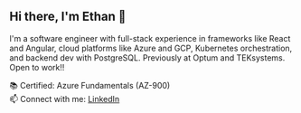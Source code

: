 ## Hi there, I'm Ethan 👋

I'm a software engineer with full-stack experience in frameworks like React and Angular, cloud platforms like Azure and GCP, Kubernetes orchestration, and backend dev with PostgreSQL. Previously at Optum and TEKsystems. Open to work!!

📚 Certified: Azure Fundamentals (AZ-900)<br>
📫 Connect with me: [LinkedIn](https://www.linkedin.com/in/ethan-nunn/)

<!--
**enunn1/enunn1** is a ✨ _special_ ✨ repository because its `README.md` (this file) appears on your GitHub profile.

Here are some ideas to get you started:

- 🔭 I’m currently working on ...
- 🌱 I’m currently learning ...
- 👯 I’m looking to collaborate on ...
- 🤔 I’m looking for help with ...
- 💬 Ask me about ...
- 📫 How to reach me: ...
- 😄 Pronouns: ...
- ⚡ Fun fact: ...
-->

